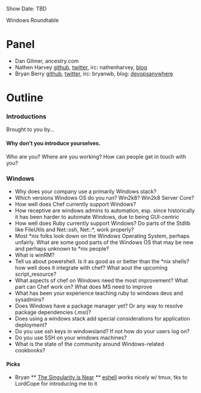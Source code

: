 Show Date:  TBD

Windows Roundtable

Panel
=====
* Dan Gilmer, ancestry.com
* Nathen Harvey [github](http://github.com/nathenharvey), [twitter](http://twitter.com/nathenharvey), irc: nathenharvey, [blog](http://nathenharvey.com)
* Bryan Berry [github](http://github.com/bryanwb), [twitter](http://twitter.com/bryanwb), irc: bryanwb, blog: [devopsanywhere](http://devopsanywhere.blogspot.com)

Outline
=======

### Introductions

Brought to you by...

#### Why don't you introduce yourselves.


Who are you?  Where are you working?  How can people get in touch with you?

### Windows

* Why does your company use a primarily Windows stack?
* Which versions Windows OS do you run? Win2k8? Win2k8 Server Core?
* How well does Chef currently support Windows?
* How receptive are windows admins to automation, esp. since
historically it has been harder to automate Windows, due to being GUI-centric
* How well does Ruby currently support Windows? Do parts of the Stdlib
 like FileUtils and Net::ssh, Net::*, work properly?
* Most *nix folks look down on the Windows Operating
System, perhaps unfairly. What are some good parts of the Windows OS that may
be new and perhaps unknown to *nix people?
* What is winRM?
* Tell us about powershell. Is it as good as or better than the *nix
shells? how well does it integrate with chef? What aout the upcoming
script_resource?
* What aspects of chef on Windows need the most improvement? What part
can Chef work on? What does MS need to improve
* What has been your experience teaching ruby to windows devs and sysadmins?
* Does Windows have a package manager yet? Or any way to resolve
package dependencies (.msi)?
* Does using a windows stack add special considerations for
application deployment?
* Do you use ssh keys in windowsland? If not how do your users log on?
* Do you use SSH on your windows machines?
* What is the state of the community around Windows-related cookbooks?


#### Picks

* Bryan
** [The Singularity is Near](http://en.wikipedia.org/wiki/The_Singularity_Is_Near)
** [eshell](http://www.gnu.org/software/emacs/manual/html_mono/eshell.html) works nicely w/ tmux, tks to LordCope for introducing me to it
  